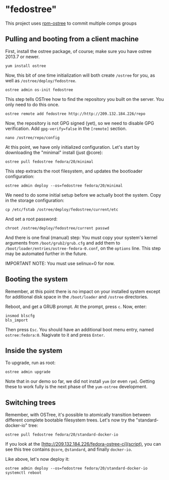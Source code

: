 "fedostree"
===========

This project uses [rpm-ostree](https://github.com/cgwalters/rpm-ostree)
to commit multiple comps groups 

Pulling and booting from a client machine
-----------------------------------------

First, install the ostree package, of course; make sure you have
ostree 2013.7 or newer.

	yum install ostree

Now, this bit of one time initialization will both
create `/ostree` for you, as well as `/ostree/deploy/fedostree`.

	ostree admin os-init fedostree

This step tells OSTree how to find the repository you built on
the server.  You only need to do this once.

	ostree remote add fedostree http://http://209.132.184.226/repo

Now, the repository is not GPG signed (yet), so we need to disable GPG
verification.  Add `gpg-verify=false` in the `[remote]` section.

	nano /ostree/repo/config

At this point, we have only initialized configuration.  Let's start
by downloading the "minimal" install (just @core):

	ostree pull fedostree fedora/20/minimal

This step extracts the root filesystem, and updates the bootloader
configuration:

	ostree admin deploy --os=fedostree fedora/20/minimal

We need to do some initial setup before we actually boot the system.
Copy in the storage configuration:

	cp /etc/fstab /ostree/deploy/fedostree/current/etc

And set a root password:

	chroot /ostree/deploy/fedostree/current passwd

And there is one final (manual) step: You must copy your system's
kernel arguments from `/boot/grub2/grub.cfg` and add them to
`/boot/loader/entries/ostree-fedora-0.conf`, on the `options`
line. This step may be automated further in the future.

IMPORTANT NOTE: You must use selinux=0 for now.

Booting the system
------------------

Remember, at this point there is no impact on your installed system
except for additional disk space in the `/boot/loader` and `/ostree`
directories.

Reboot, and get a GRUB prompt.  At the prompt, press `c`.  Now, enter:

	insmod blscfg
	bls_import

Then press `Esc`.  You should have an additional boot menu entry,
named `ostree:fedora:0`.  Nagivate to it and press `Enter`.


Inside the system
-----------------

To upgrade, run as root:

	ostree admin upgrade

Note that in our demo so far, we did not install `yum` (or even
`rpm`).  Getting these to work fully is the next phase of the
`yum-ostree` development.

Switching trees
---------------

Remember, with OSTree, it's possible to atomically transition between
different complete bootable filesystem trees.  Let's now try the
"standard-docker-io" tree:

	ostree pull fedostree fedora/20/standard-docker-io

If you look at the [http://209.132.184.226/fedora-ostree-ci](script),
you can see this tree contains `@core`, `@standard`, and finally
`docker-io`.

Like above, let's now deploy it:

	ostree admin deploy --os=fedostree fedora/20/standard-docker-io
	systemctl reboot


